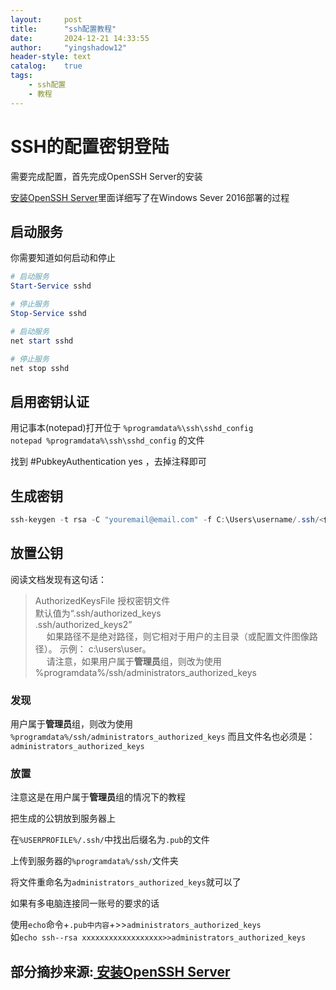 ```yaml
---
layout:     post
title:      "ssh配置教程"
date:       2024‎-‎12‎-21‎ ‎14:33:55
author:     "yingshadow12"
header-style: text
catalog:    true
tags:
    - ssh配置
    - 教程
---
```

# SSH的配置密钥登陆
需要完成配置，首先完成OpenSSH Server的安装

[ 安装OpenSSH Server](https://blog.csdn.net/u010953609/article/details/123114938)里面详细写了在Windows Sever 2016部署的过程


## 启动服务
你需要知道如何启动和停止

``` powershell
# 启动服务
Start-Service sshd
```

``` powershell
# 停止服务
Stop-Service sshd
```

``` powershell
# 启动服务
net start sshd
```

``` powershell
# 停止服务
net stop sshd
```

## 启用密钥认证

用记事本(notepad)打开位于 ```%programdata%\ssh\sshd_config ```<br>
```notepad %programdata%\ssh\sshd_config```
的文件

找到 #PubkeyAuthentication yes ，去掉注释即可

## 生成密钥

``` powershell
ssh-keygen -t rsa -C "youremail@email.com" -f C:\Users\username/.ssh/<你想保存的密钥名>
```
## 放置公钥

阅读文档发现有这句话：
>AuthorizedKeysFile    授权密钥文件
<br>默认值为“.ssh/authorized_keys 
<br>.ssh/authorized_keys2”
<br> &ensp;&ensp; 如果路径不是绝对路径，则它相对于用户的主目录（或配置文件图像路径）。 示例： c:\users\user。
<br> &ensp;&ensp;  请注意，如果用户属于**管理员**组，则改为使用 %programdata%/ssh/administrators_authorized_keys


### 发现

用户属于**管理员**组，则改为使用
```%programdata%/ssh/administrators_authorized_keys```
而且文件名也必须是： ```administrators_authorized_keys```

### 放置

注意这是在用户属于**管理员**组的情况下的教程

把生成的公钥放到服务器上

在```%USERPROFILE%/.ssh/```中找出后缀名为```.pub```的文件

上传到服务器的```%programdata%/ssh/```文件夹

将文件重命名为```administrators_authorized_keys```就可以了

如果有多电脑连接同一账号的要求的话

使用```echo```命令+```.pub中内容```+>>```administrators_authorized_keys```
<br>如```echo ssh--rsa xxxxxxxxxxxxxxxxxx>>administrators_authorized_keys ```


## 部分摘抄来源:[ 安装OpenSSH Server](https://blog.csdn.net/u010953609/article/details/123114938)

